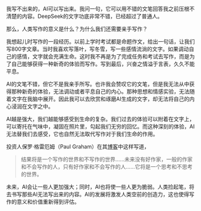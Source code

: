 我写不出来的，AI可以写出来。我问一句，它可以用不错的文笔回答我之前压根不清楚的内容。DeepSeek的文字功底非常不错，已经超过了普通人。

那么，人类写作的意义是什么？为什么我们还需要亲手写作？

我想起儿时写作的一段经历。以前上学时考试都是命题作文，给出一句话，让我们写800字文章。当时我喜欢写落叶，写冬雪，写一些感情流淌的文字。如果调动自己的感情，文字就会充满生命。这时我不再是为了完成任务和考试去写作，而是为了自己能够获得一种新奇的体验而写作。写到最后，兴奋之情溢于言表，久久不能平息。

AI的文笔不错，但它不是我亲手所写。也许我会赞叹它的文笔，但是我无法从中获得那种新奇的体验，无法调动或者平息自己的内心。那种思想和情感实验，无法随着文字在我脑中展开。因此我可以去欣赏和琢磨AI生成的文字，却无法将自己的内心浸润在文字之中。

AI越是强大，我们越能够感受到生命的复杂。我们过去的体验可以附着在文字上，可以寄托在气味中，凝固在照片里，勾起我们无穷的回忆。而这种深刻的体验，AI无法替我们去感受，它也自然无法取代写作对于我们生命的作用。

投资人保罗·格雷厄姆（Paul Graham）在其[博客](https://paulgraham.com)中这样写道，

> 结果将是一个写作的世界和不写作的世界……未来没有好作家，一般的作家和不会写作的人，只有好作家和不会写作的人……它将是一个思考和不思考的世界。

未来，AI会让一些人更加强大；同时，AI也将使一些人更为脆弱。人类捡起笔，将去书写那些AI无法写出来的内容。AI的发展将激发人类空前的创造力，这也使得写作的意义和价值重新得到评估。